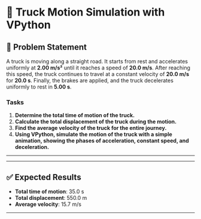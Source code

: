 # 🚚 Truck Motion Simulation with VPython

## 📖 Problem Statement  

A truck is moving along a straight road. It starts from rest and accelerates uniformly at **2.00 m/s²** until it reaches a speed of **20.0 m/s**. After reaching this speed, the truck continues to travel at a constant velocity of **20.0 m/s** for **20.0 s**. Finally, the brakes are applied, and the truck decelerates uniformly to rest in **5.00 s**.  

### Tasks  
1. **Determine the total time of motion of the truck.**  
2. **Calculate the total displacement of the truck during the motion.**  
3. **Find the average velocity of the truck for the entire journey.**  
4. **Using VPython, simulate the motion of the truck with a simple animation, showing the phases of acceleration, constant speed, and deceleration.**  

---
<!--
<details>
## 🧮 Analytical Results  

## 🧮 Analytical Results  

```text
- Time to accelerate:  
  t_accel = v/a = 20/2 = 10 s

- Total time of motion:  
  T = t_accel + t_cruise + t_brake = 10 + 20 + 5 = 35 s

- Displacements:  
  - Acceleration phase:  
    s1 = 0.5 * a * t^2 = 0.5 * 2 * 10^2 = 100 m  
  - Constant velocity:  
    s2 = v * t = 20 * 20 = 400 m  
  - Braking phase:  
    s3 = 0.5 * (v+0) * t = 0.5 * 20 * 5 = 50 m  

- Total displacement:  
  S = s1 + s2 + s3 = 100 + 400 + 50 = 550 m

- Average velocity:  
  v_avg = S / T = 550 / 35 ≈ 15.7 m/s


## 💻 VPython Minimal Animation Code  

```python
# GlowScript VPython 3.2
from vpython import *

# --- Parameters ---
a1 = 2.0
vmax = 20.0
t_cruise = 20.0
t_brake = 5.0

t_accel = vmax / a1
T = t_accel + t_cruise + t_brake
a3 = -vmax / t_brake

# --- Scene ---
road = box(pos=vec(0,-0.1,0), size=vec(120,0.05,4), color=color.gray(0.7))
truck = box(pos=vec(-55,0,0), size=vec(2,1,1), color=color.orange)

# --- Simulation ---
t, x, v = 0, 0, 0
dt = 0.01

while t < T:
    rate(100)
    if t < t_accel:
        a = a1
    elif t < t_accel + t_cruise:
        a = 0
    else:
        a = a3
    v = v + a*dt
    x = x + v*dt
    truck.pos = vec(-55 + x/5, 0, 0)
    t += dt
```
</details>
-->
---

## ✅ Expected Results  
- **Total time of motion**: 35.0 s  
- **Total displacement**: 550.0 m  
- **Average velocity**: 15.7 m/s  

---

